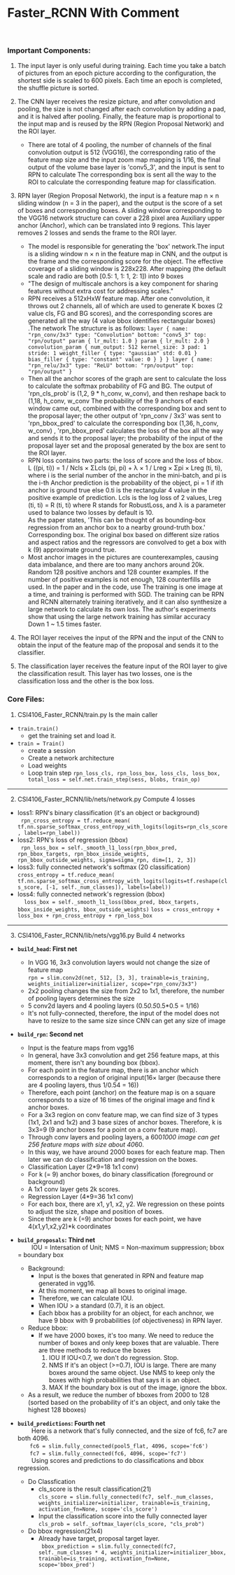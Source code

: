 # Faster_RCNN With Comment
</br>

### Important Components:
1. The input layer is only useful during training. Each time you take a batch of pictures from an epoch picture according to the configuration, the shortest side is scaled to 600 pixels. Each time an epoch is completed, the shuffle picture is sorted.
2. The CNN layer receives the resize picture, and after convolution and pooling, the size is not changed after each convolution by adding a pad, and it is halved after pooling. Finally, the feature map is proportional to the input map and is reused by the RPN (Region Proposal Network) and the ROI layer.
    + There are total of 4 pooling, the number of channels of the final convolution output is 512 (VGG16), the corresponding ratio of the feature map size and the input zoom map mapping is 1/16, the final output of the volume base layer is 'conv5_3', and the input is sent to RPN to calculate The corresponding box is sent all the way to the ROI to calculate the corresponding feature map for classification.

3. RPN layer (Region Proposal Network), the input is a feature map n × n sliding window (n = 3 in the paper), and the output is the score of a set of boxes and corresponding boxes. A sliding window corresponding to the VGG16 network structure can cover a 228 pixel area Auxiliary upper anchor (Anchor), which can be translated into 9 regions. This layer removes 2 losses and sends the frame to the ROI layer.
    + The model is responsible for generating the 'box' network.The input is a sliding window n × n in the feature map in CNN, and the output is the frame and the corresponding score for the object. The effective coverage of a sliding window is 228x228. After mapping (the default scale and radio are both [0.5: 1, 1: 1, 2: 1]) into 9 boxes
    + "The design of multiscale anchors is a key component for sharing features without extra cost for addressing scales."
    + RPN receives a 512xHxW feature map. After one convolution, it throws out 2 channels, all of which are used to generate K boxes (2 value cls, FG and BG scores), and the corresponding scores are generated all the way (4 value bbox identifies rectangular boxes) .The network The structure is as follows:
    `layer {
  name: "rpn_conv/3x3"
  type: "Convolution"
  bottom: "conv5_3"
  top: "rpn/output"
  param { lr_mult: 1.0 }
  param { lr_mult: 2.0 }
  convolution_param {
    num_output: 512
    kernel_size: 3 pad: 1 stride: 1
    weight_filler { type: "gaussian" std: 0.01 }
    bias_filler { type: "constant" value: 0 }
  }
}
layer {
  name: "rpn_relu/3x3"
  type: "ReLU"
  bottom: "rpn/output"
  top: "rpn/output"
}`
    + Then all the anchor scores of the graph are sent to calculate the loss to calculate the softmax probability of FG and BG. The output of 'rpn_cls_prob' is (1,2, 9 * h_conv, w_conv), and then reshape back to (1,18, h_conv, w_conv The probability of the 9 anchors of each window came out, combined with the corresponding box and sent to the proposal layer; the other output of 'rpn_conv / 3x3' was sent to 'rpn_bbox_pred' to calculate the corresponding box (1,36, h_conv, w_conv) , 'rpn_bbox_pred' calculates the loss of the box all the way and sends it to the proposal layer; the probability of the input of the proposal layer set and the proposal generated by the box are sent to the ROI layer. 
    + RPN loss contains two parts: the loss of score and the loss of bbox.</br>
L ((pi, ti)) = 1 / Ncls × ΣLcls (pi, pi) + λ × 1 / Lreg × Σpi × Lreg (ti, ti), where i is the serial number of the anchor in the mini-batch, and pi is the i-th Anchor prediction is the probability of the object, pi = 1 if ith anchor is ground true else 0.ti is the rectangular 4 value in the positive example of prediction. Lcls is the log loss of 2 values, Lreg (ti, ti) = R (ti, ti) where R stands for RobustLoss, and λ is a parameter used to balance two losses by default is 10.</br>As the paper states, 'This can be thought of as bounding-box regression from an anchor box to a nearby ground-truth box.' Corresponding box. The original box based on different size ratios and aspect ratios and the regressors are convolved to get a box with k (9) approximate ground true.
    + Most anchor images in the pictures are counterexamples, causing data imbalance, and there are too many anchors around 20k. Random 128 positive anchors and 128 counter examples. If the number of positive examples is not enough, 128 counterfills are used. In the paper and in the code, use The training is one image at a time, and training is performed with SGD. The training can be RPN and RCNN alternately training iteratively, and it can also synthesize a large network to calculate its own loss. The author's experiments show that using the large network training has similar accuracy Down 1 ~ 1.5 times faster.
    
4. The ROI layer receives the input of the RPN and the input of the CNN to obtain the input of the feature map of the proposal and sends it to the classifier.

5. The classification layer receives the feature input of the ROI layer to give the classification result. This layer has two losses, one is the classification loss and the other is the box loss.


### Core Files:
1. CSI4106_Faster_RCNN/train.py Is the main caller
  + `train.train()` </br>
    + get the training set and load it.
  + `train = Train()` </br>
    + create a session
    + Create a network architecture
    + Load weights
    + Loop train step
                    ` rpn_loss_cls, rpn_loss_box, loss_cls, loss_box, total_loss = self.net.train_step(sess, blobs, train_op) `
  
------
2. CSI4106_Faster_RCNN/lib/nets/network.py Compute 4 losses
  + loss1: RPN's binary classification (it's an object or background)</br>` rpn_cross_entropy = tf.reduce_mean(
                tf.nn.sparse_softmax_cross_entropy_with_logits(logits=rpn_cls_score, labels=rpn_label))`
  + loss2: RPN's loss of regression (bbox)</br>` rpn_loss_box = self._smooth_l1_loss(rpn_bbox_pred, rpn_bbox_targets, rpn_bbox_inside_weights, rpn_bbox_outside_weights, sigma=sigma_rpn, dim=[1, 2, 3])`
  + loss3: fully connected network's softmax (20 classification)</br>`cross_entropy = tf.reduce_mean( tf.nn.sparse_softmax_cross_entropy_with_logits(logits=tf.reshape(cls_score, [-1, self._num_classes]), labels=label))`
  + loss4: fully connected network's regression (bbox)</br>`  loss_box = self._smooth_l1_loss(bbox_pred, bbox_targets, bbox_inside_weights, bbox_outside_weights)`
   `loss = cross_entropy + loss_box + rpn_cross_entropy + rpn_loss_box`

------

3. CSI4106_Faster_RCNN/lib/nets/vgg16.py Build 4 networks
  + __`build_head`: First net__</br>
     + In VGG 16, 3x3 convolution layers would not change the size of feature map</br>`rpn = slim.conv2d(net, 512, [3, 3], trainable=is_training, weights_initializer=initializer, scope="rpn_conv/3x3")`
     + 2x2 pooling changes the size from 2x2 to 1x1, therefore, the number of pooling layers determines the size
     + 5 conv2d layers and 4 pooling layers (0.5*0.5*0.5*0.5 = 1/16)
     + It's not fully-connected, therefore, the input of the model does not have to resize to the same size since CNN can get any size of image

  + __`build_rpn`: Second net__</br>
     + Input is the feature maps from vgg16
     + In general, have 3x3 convolution and get 256 feature maps, at this moment, there isn't any bounding box (bbox).
     + For each point in the feature map, there is an anchor which corresponds to a region of original input(16× larger (because there are 4 pooling layers, thus 1/0.54 = 16))
     + Therefore, each point (anchor) on the feature map is on a square corresponds to a size of 16 times of the original image and find k anchor boxes.
     + For a 3x3 region on conv feature map, we can find size of 3 types (1x1, 2x1 and 1x2) and 3 base sizes of anchor boxes. Therefore, k is 3x3=9 (9 anchor boxes for a point on a conv feature map).
     + Through conv layers and pooling layers, a 600*1000 image can get 256 feature maps with size about 40*60. 
     + In this way, we have around 2000 boxes for each feature map. Then later we can do classification and regression on the boxes.
     + Classification Layer (2*9=18 1x1 conv)
     + For k (= 9) anchor boxes, do binary classification (foreground or background)
     + A 1x1 conv layer gets 2k scores.
     + Regression Layer (4*9=36 1x1 conv)
     + For each box, there are x1, y1, x2, y2. We regression on these points to adjust the size, shape and position of boxes.
     + Since there are k (=9) anchor boxes for each point, we have 4(x1,y1,x2,y2)*k coordinates


  
  + __`build_proposals`: Third net__</br>
     &nbsp; &nbsp; &nbsp; &nbsp; IOU = Intersation of Unit;
     NMS = Non-maximum suppression;
     bbox = boundary box
     + Background:
       + Input is the boxes that generated in RPN and feature map generated in vgg16.
       + At this moment, we map all boxes to original image.
       + Therefore, we can calculate IOU.
       + When IOU > a standard (0.7), it is an object.
       + Each bbox has a probility for an object, for each anchnor, we have 9 bbox with 9 probabilities (of objectiveness) in RPN layer.
     + Reduce bbox:
        + If we have 2000 boxes, it's too many. We need to reduce the number of boxes and only keep boxes that are valuable. There are three methods to reduce the boxes
            1. IOU
                If IOU<0.7, we don't do regression. Stop.
            2. NMS
                If it's an object (>=0.7), IOU is large. There are many boxes around the same object. Use NMS to keep only the boxes with high probabilities that says it is an object.
            3. MAX
                If the boundary box is out of the image, ignore the bbox.
      + As a result, we reduce the number of bboxes from 2000 to 128 (sorted based on the probability of it's an object, and only take the highest 128 bboxes)      
  + __`build_predictions`: Fourth net__</br>
      &nbsp; &nbsp; &nbsp; &nbsp;  Here is a network that's fully connected, and the size of fc6, fc7 are both 4096.</br>&nbsp; &nbsp; &nbsp; &nbsp;`fc6 = slim.fully_connected(pool5_flat, 4096, scope='fc6')`</br>&nbsp; &nbsp; &nbsp; &nbsp;`fc7 = slim.fully_connected(fc6, 4096, scope='fc7')`</br>
      &nbsp; &nbsp; &nbsp; &nbsp; Using scores and predictions to do classifications and bbox regression.
      + Do Classfication 
        + cls_score is the result classification(21)</br> `cls_score = slim.fully_connected(fc7, self._num_classes, weights_initializer=initializer, trainable=is_training, activation_fn=None, scope='cls_score')`</br>
        + Input the classification score into the fully connected layer</br>`cls_prob = self._softmax_layer(cls_score, "cls_prob")`
      + Do bbox regression(21x4)
        + Already have target, proposal target layer.</br>` bbox_prediction = slim.fully_connected(fc7, self._num_classes * 4, weights_initializer=initializer_bbox, trainable=is_training, activation_fn=None, scope='bbox_pred')`


  
